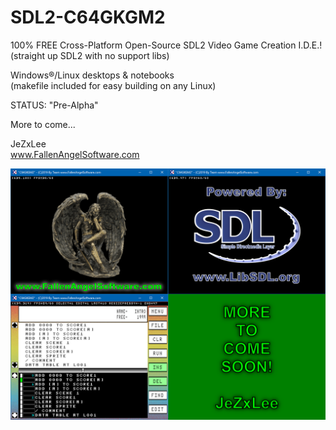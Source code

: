 # SDL2-C64GKGM2
100% FREE Cross-Platform Open-Source SDL2 Video Game Creation I.D.E.!  
(straight up SDL2 with no support libs)  
  
Windows®/Linux desktops & notebooks  
(makefile included for easy building on any Linux)  
  
STATUS: "Pre-Alpha"  
  
More to come...  
  
JeZxLee  
www.FallenAngelSoftware.com  

![GitHubPromo](GitHubPromo6.png)
